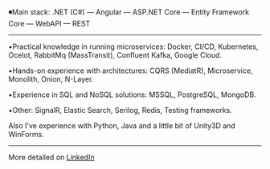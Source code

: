 ◾Main stack:
.NET (C#) — Angular — ASP.NET Core — Entity Framework Core — WebAPI — REST
<hr>

▪️Practical knowledge in running microservices: Docker, CI/CD, Kubernetes, Ocelot, RabbitMq (MassTransit), Confluent Kafka, Google Cloud.

▪️Hands-on experience with architectures: CQRS (MediatR), Microservice, Monolith, Onion, N-Layer.

▪️Experience in SQL and NoSQL solutions: MSSQL, PostgreSQL, MongoDB.

▪️Other: SignalR, Elastic Search, Serilog, Redis, Testing frameworks.

Also I've experience with Python, Java and a little bit of Unity3D and WinForms.
<hr>

More detailed on [ LinkedIn](https://www.linkedin.com/in/nikita-labuzov/) <img height="14" width="14" src="https://unpkg.com/simple-icons@6.23.0/icons/linkedin.svg"></img>
